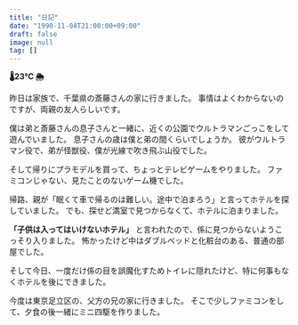 ```yaml
---
title: "日記"
date: "1990-11-04T21:00:00+09:00"
draft: false
image: null
tag: []
---
```


__🌡23℃ 🌦__

昨日は家族で、千葉県の斎藤さんの家に行きました。
事情はよくわからないのですが、両親の友人らしいです。

僕は弟と斎藤さんの息子さんと一緒に、近くの公園でウルトラマンごっこをして遊んでいました。
息子さんの歳は僕と弟の間くらいでしょうか。
彼がウルトラマン役で、弟が怪獣役、僕が光線で吹き飛ぶ山役でした。

そして帰りにプラモデルを買って、ちょっとテレビゲームをやりました。
ファミコンじゃない、見たことのないゲーム機でした。

帰路、親が「眠くて車で帰るのは難しい。途中で泊まろう」と言ってホテルを探していました。
でも、探せど満室で見つからなくて、ホテルに泊まりました。

__「子供は入ってはいけないホテル」__ と言われたので、係に見つからないようこっそり入りました。
怖かったけど中はダブルベッドと化粧台のある、普通の部屋でした。

そして今日、一度だけ係の目を誤魔化すためトイレに隠れたけど、特に何事もなくホテルを後にできました。

今度は東京足立区の、父方の兄の家に行きました。
そこで少しファミコンをして、夕食の後一緒にミニ四駆を作りました。
